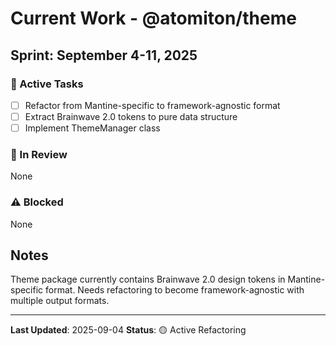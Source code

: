 # Current Work - @atomiton/theme

## Sprint: September 4-11, 2025

### 🚀 Active Tasks

- [ ] Refactor from Mantine-specific to framework-agnostic format
- [ ] Extract Brainwave 2.0 tokens to pure data structure
- [ ] Implement ThemeManager class

### 🔄 In Review

None

### ⚠️ Blocked

None

## Notes

Theme package currently contains Brainwave 2.0 design tokens in Mantine-specific format. Needs refactoring to become framework-agnostic with multiple output formats.

---

**Last Updated**: 2025-09-04
**Status**: 🟡 Active Refactoring
